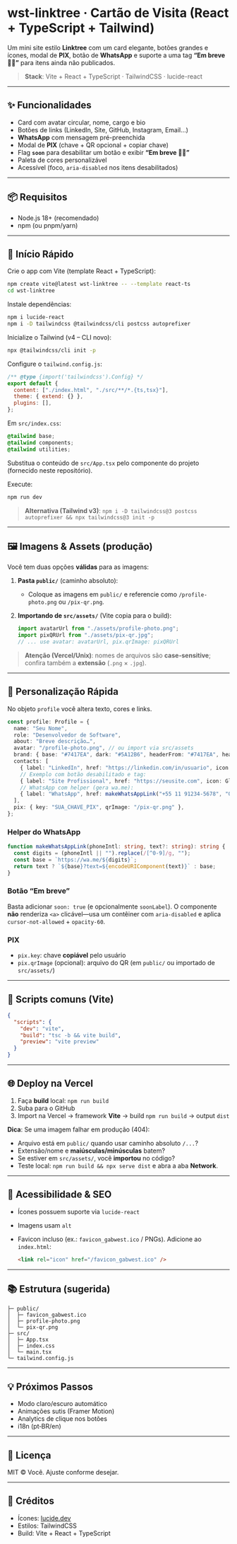 # wst-linktree · Cartão de Visita (React + TypeScript + Tailwind)

Um mini site estilo **Linktree** com um card elegante, botões grandes e ícones, modal de **PIX**, botão de **WhatsApp** e suporte a uma tag **“Em breve 🚧🔜”** para itens ainda não publicados.

> **Stack**: Vite + React + TypeScript · TailwindCSS · lucide-react

---

## ✨ Funcionalidades

* Card com avatar circular, nome, cargo e bio
* Botões de links (LinkedIn, Site, GitHub, Instagram, Email…)
* **WhatsApp** com mensagem pré-preenchida
* Modal de **PIX** (chave + QR opcional + copiar chave)
* Flag **`soon`** para desabilitar um botão e exibir **“Em breve 🚧🔜”**
* Paleta de cores personalizável
* Acessível (foco, `aria-disabled` nos itens desabilitados)

---

## 📦 Requisitos

* Node.js 18+ (recomendado)
* npm (ou pnpm/yarn)

---

## 🚀 Início Rápido

Crie o app com Vite (template React + TypeScript):

```bash
npm create vite@latest wst-linktree -- --template react-ts
cd wst-linktree
```

Instale dependências:

```bash
npm i lucide-react
npm i -D tailwindcss @tailwindcss/cli postcss autoprefixer
```

Inicialize o Tailwind (v4 – CLI novo):

```bash
npx @tailwindcss/cli init -p
```

Configure o `tailwind.config.js`:

```js
/** @type {import('tailwindcss').Config} */
export default {
  content: ["./index.html", "./src/**/*.{ts,tsx}"],
  theme: { extend: {} },
  plugins: [],
};
```

Em `src/index.css`:

```css
@tailwind base;
@tailwind components;
@tailwind utilities;
```

Substitua o conteúdo de `src/App.tsx` pelo componente do projeto (fornecido neste repositório).

Execute:

```bash
npm run dev
```

> **Alternativa (Tailwind v3)**: `npm i -D tailwindcss@3 postcss autoprefixer && npx tailwindcss@3 init -p`

---

## 🖼️ Imagens & Assets (produção)

Você tem duas opções **válidas** para as imagens:

1. **Pasta `public/`** (caminho absoluto):

   * Coloque as imagens em `public/` e referencie como `/profile-photo.png` ou `/pix-qr.png`.
2. **Importando de `src/assets/`** (Vite copia para o build):

   ```ts
   import avatarUrl from "./assets/profile-photo.png";
   import pixQRUrl from "./assets/pix-qr.jpg";
   // ... use avatar: avatarUrl, pix.qrImage: pixQRUrl
   ```

> **Atenção (Vercel/Unix)**: nomes de arquivos são **case‑sensitive**; confira também a **extensão** (`.png` × `.jpg`).

---

## 🔧 Personalização Rápida

No objeto `profile` você altera texto, cores e links.

```ts
const profile: Profile = {
  name: "Seu Nome",
  role: "Desenvolvedor de Software",
  about: "Breve descrição…",
  avatar: "/profile-photo.png", // ou import via src/assets
  brand: { base: "#7417EA", dark: "#5A12B6", headerFrom: "#7417EA", headerTo: "#9C27FF" },
  contacts: [
    { label: "LinkedIn", href: "https://linkedin.com/in/usuario", icon: Linkedin },
    // Exemplo com botão desabilitado e tag:
    { label: "Site Profissional", href: "https://seusite.com", icon: Globe, soon: true, soonLabel: "Em breve 🚧🔜" },
    // WhatsApp com helper (gera wa.me):
    { label: "WhatsApp", href: makeWhatsAppLink("+55 11 91234-5678", "Olá! Vim pelo seu site."), icon: MessageCircle },
  ],
  pix: { key: "SUA_CHAVE_PIX", qrImage: "/pix-qr.png" },
};
```

### Helper do WhatsApp

```ts
function makeWhatsAppLink(phoneIntl: string, text?: string): string {
  const digits = (phoneIntl || "").replace(/[^0-9]/g, "");
  const base = `https://wa.me/${digits}`;
  return text ? `${base}?text=${encodeURIComponent(text)}` : base;
}
```

### Botão “Em breve”

Basta adicionar `soon: true` (e opcionalmente `soonLabel`). O componente **não** renderiza `<a>` clicável—usa um contêiner com `aria-disabled` e aplica `cursor-not-allowed` + `opacity-60`.

### PIX

* `pix.key`: chave **copiável** pelo usuário
* `pix.qrImage` (opcional): arquivo do QR (em `public/` ou importado de `src/assets/`)

---

## 🧪 Scripts comuns (Vite)

```json
{
  "scripts": {
    "dev": "vite",
    "build": "tsc -b && vite build",
    "preview": "vite preview"
  }
}
```

---

## 🌐 Deploy na Vercel

1. Faça **build** local: `npm run build`
2. Suba para o GitHub
3. Import na Vercel → framework **Vite** → build `npm run build` → output `dist`

**Dica**: Se uma imagem falhar em produção (404):

* Arquivo está em `public/` quando usar caminho absoluto `/...`?
* Extensão/nome e **maiúsculas/minúsculas** batem?
* Se estiver em `src/assets/`, você **importou** no código?
* Teste local: `npm run build && npx serve dist` e abra a aba **Network**.

---

## 🧩 Acessibilidade & SEO

* Ícones possuem suporte via `lucide-react`
* Imagens usam `alt`
* Favicon incluso (ex.: `favicon_gabwest.ico` / PNGs). Adicione ao `index.html`:

  ```html
  <link rel="icon" href="/favicon_gabwest.ico" />
  ```

---

## 📚 Estrutura (sugerida)

```
├─ public/
│  ├─ favicon_gabwest.ico
│  ├─ profile-photo.png
│  └─ pix-qr.png
├─ src/
│  ├─ App.tsx
│  ├─ index.css
│  └─ main.tsx
└─ tailwind.config.js
```

---

## 💡 Próximos Passos

* Modo claro/escuro automático
* Animações sutis (Framer Motion)
* Analytics de clique nos botões
* i18n (pt‑BR/en)

---

## 📝 Licença

MIT © Você. Ajuste conforme desejar.

---

## 🙌 Créditos

* Ícones: [lucide.dev](https://lucide.dev)
* Estilos: TailwindCSS
* Build: Vite + React + TypeScript
